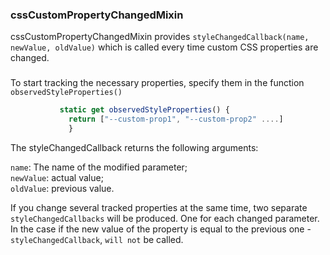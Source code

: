 ### cssCustomPropertyChangedMixin 
cssCustomPropertyChangedMixin provides `styleChangedCallback(name, newValue, oldValue)` which is called every
 time custom CSS properties are changed.
 ###
 To start tracking the necessary properties, specify them in the function `observedStyleProperties()`<br>
 
 ```javascript
            static get observedStyleProperties() {
              return ["--custom-prop1", "--custom-prop2" ....]
              }
 ```
                         
 The styleChangedCallback returns the following arguments:

`name`: The name of the modified parameter;<br>
`newValue`: actual value;<br>
`oldValue`: previous value.<br>

 If you change several tracked properties at the same time, two separate `styleChangedCallbacks` will be produced.
 One for each changed parameter.<br>
 In the case if the new value of the property is equal to the previous one - `styleChangedCallback`, `will not` be called.
